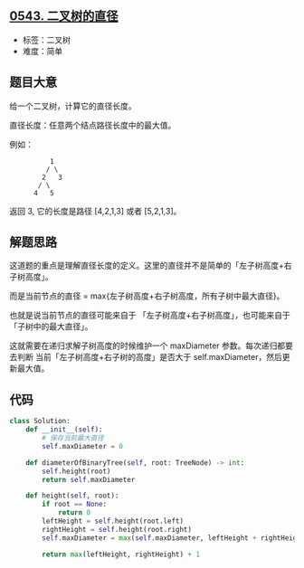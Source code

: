 ## [0543. 二叉树的直径](https://leetcode-cn.com/problems/diameter-of-binary-tree/)

- 标签：二叉树
- 难度：简单

## 题目大意

给一个二叉树，计算它的直径长度。

直径长度：任意两个结点路径长度中的最大值。

例如：

```
          1
         / \
        2   3
       / \     
      4   5    
```

返回 3, 它的长度是路径 [4,2,1,3] 或者 [5,2,1,3]。

## 解题思路

这道题的重点是理解直径长度的定义。这里的直径并不是简单的「左子树高度+右子树高度」。

而是当前节点的直径 = max{左子树高度+右子树高度，所有子树中最大直径}。

也就是说当前节点的直径可能来自于 「左子树高度+右子树高度」，也可能来自于「子树中的最大直径」。

这就需要在递归求解子树高度的时候维护一个 maxDiameter 参数。每次递归都要去判断 当前「左子树高度+右子树的高度」是否大于 self.maxDiameter，然后更新最大值。

## 代码

```Python
class Solution:
    def __init__(self):
        # 保存当前最大直径
        self.maxDiameter = 0

    def diameterOfBinaryTree(self, root: TreeNode) -> int:
        self.height(root)
        return self.maxDiameter

    def height(self, root):
        if root == None:
            return 0
        leftHeight = self.height(root.left)
        rightHeight = self.height(root.right)
        self.maxDiameter = max(self.maxDiameter, leftHeight + rightHeight)

        return max(leftHeight, rightHeight) + 1
```

